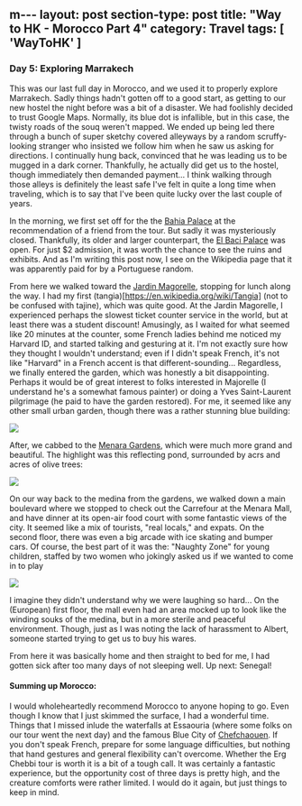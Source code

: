 m---
layout: post
section-type: post
title: "Way to HK - Morocco Part 4"
category: Travel
tags: [ 'WayToHK' ]
---

### Day 5: Exploring Marrakech

This was our last full day in Morocco, and we used it to properly explore Marrakech.
Sadly things hadn't gotten off to a good start, as getting to our new hostel the night
before was a bit of a disaster. We had foolishly decided to trust Google Maps. Normally,
its blue dot is infallible, but in this case, the twisty roads of the souq weren't
mapped. We ended up being led there through a bunch of super sketchy covered alleyways by
a random scruffy-looking stranger who insisted we follow him when he saw us asking for
directions. I continually hung back, convinced that he was leading us to be mugged in a
dark corner. Thankfully, he actually did get us to the hostel, though immediately then
demanded payment... I think walking through those alleys is definitely the least safe I've
felt in quite a long time when traveling, which is to say that I've been quite lucky over
the last couple of years.

In the morning, we first set off for the the
[Bahia Palace](https://en.wikipedia.org/wiki/Bahia_Palace) at the recommendation
of a friend from the tour. But sadly it was mysteriously closed.  Thankfully, its older
and larger counterpart, the [El Baci Palace](https://en.wikipedia.org/wiki/El_Badi_Palace)
was open.  For just $2 admission, it was worth the chance to see the ruins and exhibits.
And as I'm writing this post now, I see on the Wikipedia page that it was apparently paid
for by a Portuguese random.

From here we walked toward the
[Jardin Magorelle](https://en.wikipedia.org/wiki/Majorelle_Garden), stopping for lunch
along the way. I had my first (tangia)[https://en.wikipedia.org/wiki/Tangia] (not to be
confused with tajine), which was quite good.  At the Jardin Magorelle, I experienced
perhaps the slowest ticket counter service in the world, but at least there was a student
discount! Amusingly, as I waited for what seemed like 20 minutes at the counter, some
French ladies behind me noticed my Harvard ID, and started talking and gesturing at
it. I'm not exactly sure how they thought I wouldn't understand; even if I didn't speak
French, it's not like "Harvard" in a French accent is that different-sounding...
Regardless, we finally entered the garden, which was honestly a bit disappointing.
Perhaps it would be of great interest to folks interested in Majorelle (I understand he's
a somewhat famous painter) or doing a Yves Saint-Laurent pilgrimage (he paid to have the
garden restored). For me, it seemed like any other small urban garden, though there was a
rather stunning blue building:

![](https://dl.dropboxusercontent.com/s/p4ajjb4fncytntl/P3210089.JPG?dl=0)

After, we cabbed to the
[Menara Gardens](https://en.wikipedia.org/wiki/Menara_gardens),
which were much more grand and beautiful. The highlight was this reflecting pond,
surrounded by acrs and acres of olive trees:

![](https://www.dropbox.com/s/mzp1b0ex07udi63/P3210093.JPG?dl=0)

On our way back to the medina from the gardens, we walked down a main boulevard where we
stopped to check out the Carrefour at the Menara Mall, and have dinner at its open-air
food court with some fantastic views of the city. It seemed like a mix of tourists, "real
locals," and expats. On the second floor, there was even a big arcade with ice skating and
bumper cars.  Of course, the best part of it was the: "Naughty Zone" for young children,
staffed by two women who jokingly asked us if we wanted to come in to play

![](https://dl.dropboxusercontent.com/s/oqthv9k4ebw2wog/P3210106.JPG?dl=0)

I imagine they didn't understand why we were laughing so hard...
On the (European) first floor, the mall even had an area mocked up to look like the 
winding souks of the medina, but in a more sterile and peaceful environment. Though,
just as I was noting the lack of harassment to Albert, someone started trying to get 
us to buy his wares.

From here it was basically home and then straight to bed for me, I had gotten sick after
too many days of not sleeping well. Up next: Senegal!

#### Summing up Morocco:

I would wholeheartedly recommend Morocco to anyone hoping to go. Even though I know that I
just skimmed the surface, I had a wonderful time.  Things that I missed inlude the
waterfalls at Essaouria (where some folks on our tour went the next day) and the famous
Blue City of [Chefchaouen](https://en.wikipedia.org/wiki/Chefchaouen).
If you don't speak French, prepare for some language difficulties, but nothing that hand
gestures and general flexibility can't overcome. Whether the Erg Chebbi tour is worth it
is a bit of a tough call. It was certainly a fantastic experience, but the opportunity
cost of three days is pretty high, and the creature comforts were rather limited. I would
do it again, but just things to keep in mind.